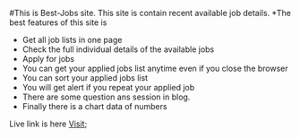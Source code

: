#This is Best-Jobs site.
This site is contain recent available job details.
*The best features of this site is
- Get all job lists in one page
- Check the full individual details of the available jobs
- Apply for jobs
- You can get your applied jobs list anytime even if you close the browser
- You can sort your applied jobs list
- You will get alert if you repeat your applied job
- There are some question ans session in blog. 
- Finally there is a chart data of numbers

Live link is here [Visit](https://best-jobs.netlify.app/);